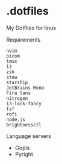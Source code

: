 # .dotfiles

My Dotfiles for linux

Requirements

```
nvim
picom
tmux
i3
zsh
stow
starship
JetBrains Mono
Fira Sans
nitrogen
i3-lock-fancy
fzf
rofi
node.js
brightnessctl
```
Language servers
- Gopls
- Pyright
